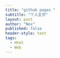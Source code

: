 ```yaml
---
title: "github pages "
subtitle: "个人主页"
layout: post
author: "Nex"
published: false
header-style: text
tags:
  - Html
  - Web
---
```

